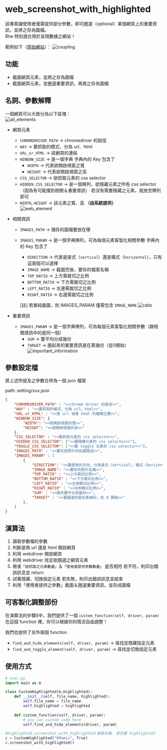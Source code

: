 # web_screenshot_with_highlighted
該專案讓使用者僅需提供部分參數，即可圈選（optional）某個網頁上的重要資訊，並將之存為圖檔。<br>
Btw 特別適合用於呈現數據之網站！<br>

範例如下（[原始網站](https://kmamiz-demo.soselab.tw/insights)）：
![coupling](https://github.com/angel08012000/web_screenshot_with_highlighted/assets/58464773/ac7cab99-9632-428f-96fc-8dffbcd1c866)

## 功能
- 截圖網頁元素，並將之存為圖檔
- 截圖網頁元素，並圈選重要資訊，再將之存為圖檔

## 名詞、參數解釋
一個網頁可以大致分為以下區塊：<br>
![all_elements](https://github.com/angel08012000/web_screenshot_with_highlighted/assets/58464773/86ad39c9-2bc8-4be0-8af2-8b16e951b936)


- 網頁元素
  - `CHROMEDRIVER_PATH` → chromedriver 的路徑
  - `WAY` → 要抓取的模式，分為 url、html
  - `URL_or_HTML` → 該網頁的連結
  - `WINDOW_SIZE` → 是一個字典
    字典內的 Key 包含了
    - `WIDTH` → 代表欲開啟視窗之寬
    - `HEIGHT` → 代表欲開啟視窗之高
  - `CSS_SELECTOR` → 欲抓取元素的 css selector
  - `HIDDEN_CSS_SELECTOR` → 是一個陣列，欲隱藏元素之所有 css selector（因為有可能擋到相關＆重要資訊）
    若沒有需要隱藏之元素，就放空陣列即可
  - `WIDTH`, `HEIGHT` → 該元素之寬、高 **（由系統提供）** <br>
    ![web_element](https://github.com/angel08012000/web_screenshot_with_highlighted/assets/58464773/d5d53aaf-e53f-4dd7-8b30-1f7962e7f29b)


- 相關資訊
  - `IMAGES_PATH` → 儲存的圖檔要放在哪
  - `IMAGES_PARAM` → 是一個字典陣列，可為每個元素客製化相關參數
    字典內的 Key 包含了
    - `DIRECTION` → 代表是直式（`vertical`）還是橫式（`horizontal`），只有這兩個可以選擇   
    - `IMAGE_NAME` → 截圖完後，要存的檔案名稱
    - `TOP_RATIO` → 上方需裁切之比例
    - `BOTTOM_RATIO` → 下方需裁切之比例
    - `LEFT_RATIO` → 左邊需裁切之比例
    - `RIGHT_RATIO` → 右邊需裁切之比例 <br>
  
    [註] 若單純截圖，則 IMAGES_PARAM 僅需包含 `IMAGE_NAME`
    ![ratio](https://github.com/angel08012000/web_screenshot_with_highlighted/assets/58464773/8d8b3aa5-8571-4330-a82b-1e2e93444867)


- 重要資訊
  - `IMAGES_PARAM` → 是一個字典陣列，可為每個元素客製化相關參數（跟相關資訊中的是同一個）
    - `SUM` → 要平均分成幾份
    - `TARGET` → 圈起來的重要資訊是在第幾份（從0開始）<br>
    ![important_information](https://github.com/angel08012000/web_screenshot_with_highlighted/assets/58464773/4a05bf2f-755f-4436-9bb1-c1411d8a5b55)


## 參數設定檔
將上述所提及之參數合併為一個 json 檔案

path: setting/xxx.json
```json
{
    "CHROMEDRIVER_PATH" : "<<chrome driver 的路徑>>",
    "WAY" : "<<要抓取的模式，分為 url、html>>",
    "URL_or_HTML" : "<<放 url 或者 html 的檔案位置>>",
    "WINDOW_SIZE": {
        "WIDTH": "<<欲開啟視窗的寬>>",
        "HEIGHT": "<<欲開啟視窗的高>>"
    },
    "CSS_SELECTOR" : "<<要抓取元素的 css selector>>",
    "HIDDEN_CSS_SELECTOR": ["<<要隱藏元素的 css selector>>"],
    "TOGGLE_CSS_SELECTOR": ["<<要 toggle 元素的 css selector>>"],
    "IMAGES_PATH" : "<<要存放照片的前綴路徑>>",
    "IMAGES_PARAM" : [
        {
            "DIRECTION": "<<要使用的方向，分為直式（vertical）、橫式（horizontal）>>",
            "IMAGE_NAME": "<<要存的照片名稱>>",
            "TOP_RATIO" : "<<上方裁切比例>>", 
            "BOTTOM_RATIO" : "<<下方裁切比例>>", 
            "LEFT_RATIO" : "<<左側裁切比例>>", 
            "RIGHT_RATIO" : "<<右側裁切比例>>",
            "SUM" : "<<總共要平分成幾份>>",
            "TARGET" : "<<要圈選的是在第幾份，從 0 開始>>"
        },
    ]
}
```

## 演算法
1. 讀取參數檔的參數
2. 判斷是用 url 還是 html 開啟網頁
3. 利用 webdriver 開啟網頁
4. 利用 webdriver 找定欲圈選之網頁元素
5. 檢查`「欲抓取之元素數量」`＆`「使用者提供參數數量」` 是否相符
   若不符，則印出錯誤訊息並 return
6. 試著隱藏、切換指定元素
   若失敗，則印出錯誤訊息並結束
7. 利用「使用者提供之參數」截圖＆圈選重要資訊，並存成圖檔

## 可客製化調整部份
在演算法的步驟6中，我們提供了一個 `custom_function(self, driver, param)`
在這個 function 裡，你可以根據你的情況自由調整！

我們也提供了另外兩個 function
- `find_and_hide_elements(self, driver, param)` → 尋找並隱藏指定元素
- `find_and_toggle_element(self, driver, param)` → 尋找並切換指定元素

## 使用方式
``` python
# user.py
import main as m

class CustomHighlighted(m.Highlighted):
    def __init__(self, file_name, highlighted):
        self.file_name = file_name
        self.highlighted = highlighted
    
    def custom_function(self, driver, param):
        # you can custom code here
        self.find_and_hide_elements(driver, param)

#highlighted.screenshot_with_highlighted(檔案名稱, 是否要 highlighted)
c = CustomHighlighted("KMamiz", True)
c.screenshot_with_highlighted()
```
